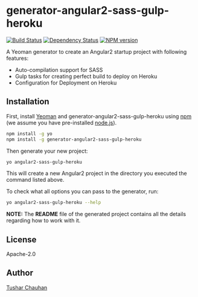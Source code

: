 # generator-angular2-sass-gulp-heroku

[![Build Status][travis-image]][travis-url]
[![Dependency Status][daviddm-image]][daviddm-url]
[![NPM version][npm-image]][npm-url]

A Yeoman generator to create an Angular2 startup project with following features:
* Auto-compilation support for SASS
* Gulp tasks for creating perfect build to deploy on Heroku
* Configuration for Deployment on Heroku

## Installation

First, install [Yeoman](http://yeoman.io) and generator-angular2-sass-gulp-heroku using [npm](https://www.npmjs.com/) (we assume you have pre-installed [node.js](https://nodejs.org/)).

```bash
npm install -g yo
npm install -g generator-angular2-sass-gulp-heroku
```

Then generate your new project:

```sh
yo angular2-sass-gulp-heroku
```
This will create a new Angular2 project in the directory you executed the command listed above.

To check what all options you can pass to the generator, run:

```sh
yo angular2-sass-gulp-heroku --help
```

**NOTE:** The **README** file of the generated project contains all the details regarding how to work with it.

## License
Apache-2.0

## Author
[Tushar Chauhan](https://github.com/tushar-chauhan)


[npm-image]: https://badge.fury.io/js/generator-angular2-sass-gulp-heroku.svg
[npm-url]: https://npmjs.org/package/generator-angular2-sass-gulp-heroku
[travis-image]: https://travis-ci.org/tushar-chauhan/generator-angular2-sass-gulp-heroku.svg?branch=master
[travis-url]: https://travis-ci.org/tushar-chauhan/generator-angular2-sass-gulp-heroku
[daviddm-image]: https://david-dm.org/tushar-chauhan/generator-angular2-sass-gulp-heroku.svg?theme=shields.io
[daviddm-url]: https://david-dm.org/tushar-chauhan/generator-angular2-sass-gulp-heroku
